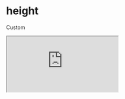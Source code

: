 ---
---

# height

Custom

<div class="iframe_code"><iframe src="https://lstyle.larico.net/dist/height.css" allowfullscreen></iframe></div>
